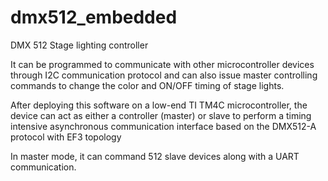 # dmx512_embedded
DMX 512 Stage lighting controller 


It can be programmed to communicate with other microcontroller devices through I2C communication protocol and can also issue master controlling commands to change the color and ON/OFF timing of stage lights. 

After deploying this software on a low-end TI TM4C microcontroller, the device can act as either a controller (master) or slave to perform a timing intensive asynchronous communication interface based on the DMX512-A protocol with EF3 topology

In master mode, it can command 512 slave devices along with a UART communication. 
